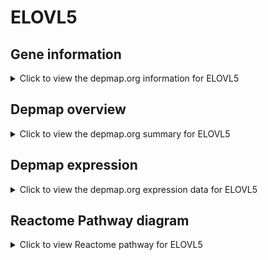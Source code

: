 <h1>ELOVL5</h1>

<h2>Gene information</h2>
<details>
  <summary>Click to view the depmap.org information for ELOVL5</summary>
  <iframe src="https://depmap.org/portal/gene/ELOVL5?tab=about" style="border:none;width:100%;height:800px"></iframe>
</details>

<h2>Depmap overview</h2>
<details>
  <summary>Click to view the depmap.org summary for ELOVL5</summary>
  <iframe src="https://depmap.org/portal/gene/ELOVL5?tab=overview" style="border:none;width:100%;height:800px"></iframe>
</details>

<h2>Depmap expression</h2>
<details>
  <summary>Click to view the depmap.org expression data for ELOVL5</summary>
  <iframe src="https://depmap.org/portal/gene/ELOVL5?tab=characterization" style="border:none;width:100%;height:800px"></iframe>
</details>



<h2>Reactome Pathway diagram</h2>
<details>
  <summary>Click to view Reactome pathway for ELOVL5</summary>
  <p>Synthesis of very long-chain fatty acyl-CoAs</p>
  <iframe src="https://reactome.org/PathwayBrowser/#/R-HSA-75876" style="border:none;width:100%;height:800px"></iframe>
</details>



